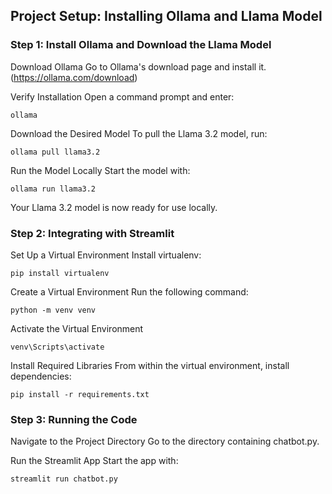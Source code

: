 ## Project Setup: Installing Ollama and Llama Model
### Step 1: Install Ollama and Download the Llama Model
Download Ollama
Go to Ollama's download page and install it.
(https://ollama.com/download)

Verify Installation
Open a command prompt and enter:
```
ollama
```
Download the Desired Model
To pull the Llama 3.2 model, run:
```
ollama pull llama3.2
```
Run the Model Locally
Start the model with:
```
ollama run llama3.2
```
Your Llama 3.2 model is now ready for use locally.

### Step 2: Integrating with Streamlit
Set Up a Virtual Environment
Install virtualenv:
```
pip install virtualenv
```
Create a Virtual Environment
Run the following command:
```
python -m venv venv
```
Activate the Virtual Environment

```
venv\Scripts\activate
```
Install Required Libraries
From within the virtual environment, install dependencies:
```
pip install -r requirements.txt
```
### Step 3: Running the Code
Navigate to the Project Directory
Go to the directory containing chatbot.py.

Run the Streamlit App
Start the app with:
```
streamlit run chatbot.py
```